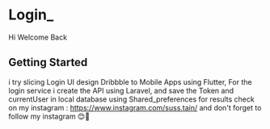 # Login_

Hi Welcome Back

## Getting Started

i try slicing Login UI design Dribbble to Mobile Apps using Flutter, 
For the login service i create the API using Laravel, and save the Token and currentUser in local database using Shared_preferences
for results check on my instagram : https://www.instagram.com/suss.tain/ 
and don't forget to follow my instagram 😊🚀